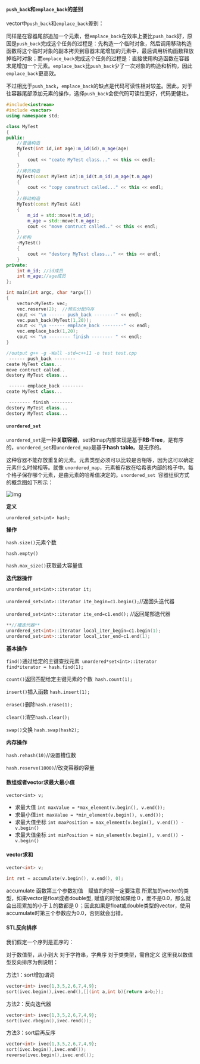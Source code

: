 #### `push_back`和`emplace_back`的差别

vector中`push_back`和`emplace_back`差别：

同样是在容器尾部追加一个元素，但`emplace_back`在效率上要比`push_back`好，原因是`push_back`完成这个任务的过程是：先构造一个临时对象，然后调用移动构造函数将这个临时对象的副本拷贝到容器末尾增加的元素中，最后调用析构函数释放掉临时对象；而`emplace_back`完成这个任务的过程是：直接使用构造函数在容器末尾增加一个元素。`emplace_back`比`push_back`少了一次对象的构造和析构，因此`emplace_back`更高效。

不过相比于`push_back`，`emplace_back`的缺点是代码可读性相对较差。因此，对于往容器尾部添加元素的操作，选择`push_back`会使代码可读性更好，代码更健壮。

```c++
#include<iostream>
#include <vector>
using namespace std;

class MyTest
{
public:
    //普通构造
    MyTest(int id,int age):m_id(id),m_age(age)
    { 
        cout << "ceate MyTest class..." << this << endl;
    }
    //拷贝构造
    MyTest(const MyTest &t):m_id(t.m_id),m_age(t.m_age)
    {  
        cout << "copy construct called..." << this << endl;
    }
    //移动构造
    MyTest(const MyTest &&t)
    {
        m_id = std::move(t.m_id);
        m_age = std::move(t.m_age);
        cout << "move contruct called.." << this << endl;
    }
    //析构
    ~MyTest()
    {
        cout << "destory MyTest class..." << this << endl;
    }
private:
    int m_id; //id成员
    int m_age;//age成员
};

int main(int argc, char *argv[])
{
    vector<MyTest> vec;
    vec.reserve(2);  //预先分配内存
    cout << "\n ------ push_back --------" << endl;
    vec.push_back(MyTest(1,20));
    cout << "\n ------ emplace_back --------" << endl;
    vec.emplace_back(1,20);
    cout << "\n -------- finish -------- " << endl;
}

//output g++ -g -Wall -std=c++11 -o test test.cpp
 ------ push_back --------
ceate MyTest class...
move contruct called..
destory MyTest class...

 ------ emplace_back --------
ceate MyTest class...

 -------- finish --------
destory MyTest class...
destory MyTest class...
```



#### `unordered_set`

`unordered_set`是一种**关联容器**，set和map内部实现是基于**RB-Tree**，是有序的，`unordered_set`和`unordered_map`是基于**hash table**。是无序的。

这种容器不能存放重复的元素。元素类型必须可以比较是否相等，因为这可以确定元素什么时候相等。就像 `unordered_map`，元素被存放在哈希表内部的格子中。每个格子保存哪个元素，是由元素的哈希值决定的。`unordered_set `容器组织方式的概念图如下所示：

![img](http://m.biancheng.net/uploads/allimg/180918/2-1P91Q02449C2.jpg)

**定义**

`unordered_set<int> hash;`

**操作**

`hash.size()`元素个数

`hash.empty()`

`hash.max_size()`获取最大容量值

**迭代器操作**

`unordered_set<int>::iterator it;`

`unordered_set<int>::iterator ite_begin=c1.begin();`//返回头迭代器

`unordered_set<int>::iterator ite_end=c1.end();` //返回尾部迭代器

```c++
**//槽迭代器**
unordered_set<int>::iterator local_iter_begin=c1.begin(1);
unordered_set<int>::iterator local_iter_end=c1.end(1);
```

**基本操作**

`find()`通过给定的主键查找元素` unordered*set<int>::iterator find*iterator = hash.find(1);`

`count()`返回匹配给定主键元素的个数` hash.count(1);`

`insert()`插入函数 `hash.insert(1);`

`erase()`删除`hash.erase(1);`

`clear()`清空`hash.clear();`

`swap()`交换 `hash.swap(hash2);`



**内存操作**

`hash.rehash(10)`//设置槽位数

`hash.reserve(1000)`//改变容器的容量



#### 数组或者vector求最大最小值

`vector<int> v;`

- 求最大值 `int maxValue = *max_element(v.begin(), v.end());`
- 求最小值`int maxValue = *min_element(v.begin(), v.end());`
- 求最大值坐标 `int maxPosition = max_element(v.begin(), v.end()) - v.begin()`
- 求最大值坐标 `int minPosition = min_element(v.begin(), v.end()) - v.begin()`



#### vector求和

```c++
vector<int> v;

int ret = accumulate(v.begin(), v.end(), 0);
```

accumulate 函数第三个参数初值　赋值的时候一定要注意 所累加的vector的类型，如果vector是float或者double型, 赋值的时候如果给０，而不是0.0，那么就会出现累加的小于１的数都是０；因此如果是float或double类型的vector，使用accumulate时第三个参数应为0.0，否则就会出错。


#### STL反向排序

我们假定一个序列是正序的：

对于数值型，从小到大
对于字符串，字典序
对于类类型，需自定义
这里我以数值型反向排序为例说明：

方法1：sort增加谓词

```c++
vector<int> ivec{1,3,5,2,6,7,4,9};
sort(ivec.begin(),ivec.end(),[](int a,int b){return a>b;});
```

方法2：反向迭代器

```c++
vector<int> ivec{1,3,5,2,6,7,4,9};
sort(ivec.rbegin(),ivec.rend());
```

方法3：sort后再反序

```c++
vector<int> ivec{1,3,5,2,6,7,4,9};
sort(ivec.begin(),ivec.end());
reverse(ivec.begin(),ivec.end());
```





